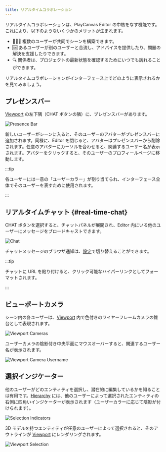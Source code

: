 ```yaml
---
title: リアルタイムコラボレーション
---
```


リアルタイムコラボレーションは、PlayCanvas Editor の中核をなす機能です。これにより、以下のようないくつかのメリットが生まれます。

* 🧑‍🤝‍🧑 複数のユーザーが共同でシーンを構築できます。
* 🆘 あるユーザーが別のユーザーと合流し、アドバイスを提供したり、問題の解決を支援したりできます。
* 🔍 関係者は、プロジェクトの最新状態を確認するためにいつでも訪れることができます。

リアルタイムコラボレーションがインターフェース上でどのように表示されるかを見てみましょう。

## プレゼンスバー

[Viewport](../interface/viewport) の左下隅（CHAT ボタンの隣）に、プレゼンスバーがあります。

![Presence Bar](/img/user-manual/editor/realtime-collaboration/presence-bar.png)

新しいユーザーがシーンに入ると、そのユーザーのアバターがプレゼンスバーに追加されます。同様に、Editor を閉じると、アバターはプレゼンスバーから削除されます。任意のアバターにカーソルを合わせると、関連するユーザー名が表示されます。アバターをクリックすると、そのユーザーのプロフィールページに移動します。

:::tip

各ユーザーには一意の「ユーザーカラー」が割り当てられ、インターフェース全体でそのユーザーを表すために使用されます。

:::

## リアルタイムチャット {#real-time-chat}

CHAT ボタンを選択すると、チャットパネルが展開され、Editor 内にいる他のユーザーにメッセージをブロードキャストできます。

![Chat](/img/user-manual/editor/realtime-collaboration/chat.gif)

チャットメッセージのブラウザ通知は、[設定](interface/settings/editor.md#settings)で切り替えることができます。

:::tip

チャットに URL を貼り付けると、クリック可能なハイパーリンクとしてフォーマットされます。

:::

## ビューポートカメラ

シーン内の各ユーザーは、[Viewport](../interface/viewport) 内で色付きのワイヤーフレームカメラの錐台として表現されます。

![Viewport Cameras](/img/user-manual/editor/realtime-collaboration/viewport-cameras.webp)

ユーザーカメラの陰影付き中央平面にマウスオーバーすると、関連するユーザー名が表示されます。

![Viewport Camera Username](/img/user-manual/editor/realtime-collaboration/viewport-camera-username.png)

## 選択インジケーター

他のユーザーがどのエンティティを選択し、潜在的に編集しているかを知ることは有用です。[Hierarchy](../interface/hierarchy) には、他のユーザーによって選択されたエンティティの右側に四角いインジケーターが表示されます（ユーザーカラーに応じて陰影が付けられます）。

![Selection Indicators](/img/user-manual/editor/realtime-collaboration/selection-indicators.gif)

3D モデルを持つエンティティが任意のユーザーによって選択されると、そのアウトラインが [Viewport](../interface/viewport) にレンダリングされます。

![Viewport Selection](/img/user-manual/editor/realtime-collaboration/viewport-selection.gif)
